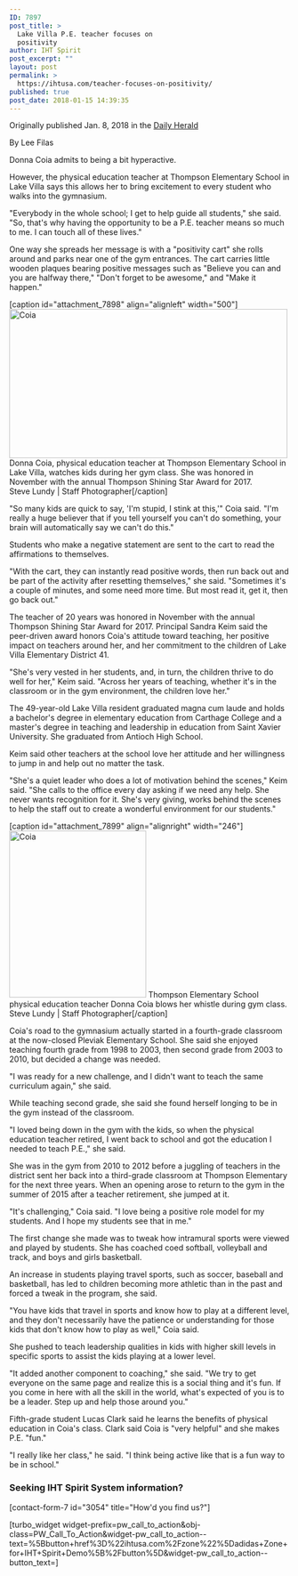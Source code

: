 ```yaml
---
ID: 7897
post_title: >
  Lake Villa P.E. teacher focuses on
  positivity
author: IHT Spirit
post_excerpt: ""
layout: post
permalink: >
  https://ihtusa.com/teacher-focuses-on-positivity/
published: true
post_date: 2018-01-15 14:39:35
---
```

Originally published Jan. 8, 2018 in the <a href="http://www.dailyherald.com/news/20180108/lake-villa-pe-teacher-focuses-on-positivity">Daily Herald</a>

By Lee Filas

Donna Coia admits to being a bit hyperactive.

However, the physical education teacher at Thompson Elementary School in Lake Villa says this allows her to bring excitement to every student who walks into the gymnasium.

"Everybody in the whole school; I get to help guide all students," she said. "So, that's why having the opportunity to be a P.E. teacher means so much to me. I can touch all of these lives."

One way she spreads her message is with a "positivity cart" she rolls around and parks near one of the gym entrances. The cart carries little wooden plaques bearing positive messages such as "Believe you can and you are halfway there," "Don't forget to be awesome," and "Make it happen."

<!--more-->

[caption id="attachment_7898" align="alignleft" width="500"]<a href="https://ihtusa.com/wp-content/uploads/2018/01/lakevilla2.jpg"><img class="wp-image-7898" src="https://ihtusa.com/wp-content/uploads/2018/01/lakevilla2-300x161.jpg" alt="Coia" width="500" height="268" /></a> Donna Coia, physical education teacher at Thompson Elementary School in Lake Villa, watches kids during her gym class. She was honored in November with the annual Thompson Shining Star Award for 2017.<br /> Steve Lundy | Staff Photographer[/caption]

"So many kids are quick to say, 'I'm stupid, I stink at this,'" Coia said. "I'm really a huge believer that if you tell yourself you can't do something, your brain will automatically say we can't do this."

Students who make a negative statement are sent to the cart to read the affirmations to themselves.

"With the cart, they can instantly read positive words, then run back out and be part of the activity after resetting themselves," she said. "Sometimes it's a couple of minutes, and some need more time. But most read it, get it, then go back out."

The teacher of 20 years was honored in November with the annual Thompson Shining Star Award for 2017. Principal Sandra Keim said the peer-driven award honors Coia's attitude toward teaching, her positive impact on teachers around her, and her commitment to the children of Lake Villa Elementary District 41.

"She's very vested in her students, and, in turn, the children thrive to do well for her," Keim said. "Across her years of teaching, whether it's in the classroom or in the gym environment, the children love her."

The 49-year-old Lake Villa resident graduated magna cum laude and holds a bachelor's degree in elementary education from Carthage College and a master's degree in teaching and leadership in education from Saint Xavier University. She graduated from Antioch High School.

Keim said other teachers at the school love her attitude and her willingness to jump in and help out no matter the task.

"She's a quiet leader who does a lot of motivation behind the scenes," Keim said. "She calls to the office every day asking if we need any help. She never wants recognition for it. She's very giving, works behind the scenes to help the staff out to create a wonderful environment for our students."

[caption id="attachment_7899" align="alignright" width="246"]<a href="https://ihtusa.com/wp-content/uploads/2018/01/lakevilla1.jpg"><img class="wp-image-7899 size-medium" src="https://ihtusa.com/wp-content/uploads/2018/01/lakevilla1-246x300.jpg" alt="Coia" width="246" height="300" /></a> Thompson Elementary School physical education teacher Donna Coia blows her whistle during gym class.<br /> Steve Lundy | Staff Photographer[/caption]

Coia's road to the gymnasium actually started in a fourth-grade classroom at the now-closed Pleviak Elementary School. She said she enjoyed teaching fourth grade from 1998 to 2003, then second grade from 2003 to 2010, but decided a change was needed.

"I was ready for a new challenge, and I didn't want to teach the same curriculum again," she said.

While teaching second grade, she said she found herself longing to be in the gym instead of the classroom.

"I loved being down in the gym with the kids, so when the physical education teacher retired, I went back to school and got the education I needed to teach P.E.," she said.

She was in the gym from 2010 to 2012 before a juggling of teachers in the district sent her back into a third-grade classroom at Thompson Elementary for the next three years. When an opening arose to return to the gym in the summer of 2015 after a teacher retirement, she jumped at it.

"It's challenging," Coia said. "I love being a positive role model for my students. And I hope my students see that in me."

The first change she made was to tweak how intramural sports were viewed and played by students. She has coached coed softball, volleyball and track, and boys and girls basketball.

An increase in students playing travel sports, such as soccer, baseball and basketball, has led to children becoming more athletic than in the past and forced a tweak in the program, she said.

"You have kids that travel in sports and know how to play at a different level, and they don't necessarily have the patience or understanding for those kids that don't know how to play as well," Coia said.

She pushed to teach leadership qualities in kids with higher skill levels in specific sports to assist the kids playing at a lower level.

"It added another component to coaching," she said. "We try to get everyone on the same page and realize this is a social thing and it's fun. If you come in here with all the skill in the world, what's expected of you is to be a leader. Step up and help those around you."

Fifth-grade student Lucas Clark said he learns the benefits of physical education in Coia's class. Clark said Coia is "very helpful" and she makes P.E. "fun."

"I really like her class," he said. "I think being active like that is a fun way to be in school."
<h3 class="article-newsletter-signup">Seeking IHT Spirit System information?</h3>
<p class="article-newsletter-signup">[contact-form-7 id="3054" title="How'd you find us?"]</p>
[turbo_widget widget-prefix=pw_call_to_action&obj-class=PW_Call_To_Action&widget-pw_call_to_action--text=%5Bbutton+href%3D%22ihtusa.com%2Fzone%22%5Dadidas+Zone+for+IHT+Spirit+Demo%5B%2Fbutton%5D&widget-pw_call_to_action--button_text=]